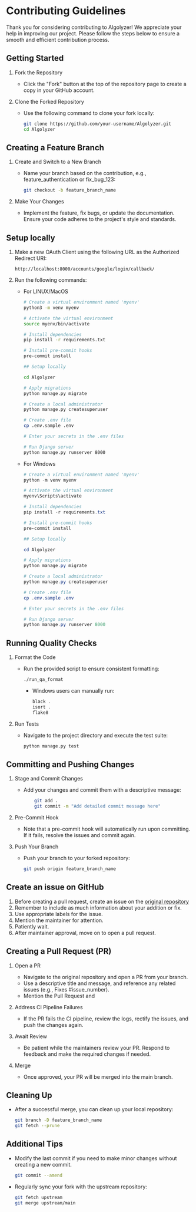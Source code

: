 # Contributing Guidelines

Thank you for considering contributing to Algolyzer! We appreciate your help in improving our project. Please follow the steps below to ensure a smooth and efficient contribution process.

## Getting Started

1. Fork the Repository
    - Click the "Fork" button at the top of the repository page to create a copy in your GitHub account.

2. Clone the Forked Repository
    - Use the following command to clone your fork locally:

        ```bash
        git clone https://github.com/your-username/Algolyzer.git
        cd Algolyzer
        ```

## Creating a Feature Branch

1. Create and Switch to a New Branch
    - Name your branch based on the contribution, e.g., feature_authentication or fix_bug_123:

        ```bash
        git checkout -b feature_branch_name
        ```

2. Make Your Changes
    - Implement the feature, fix bugs, or update the documentation. Ensure your code adheres to the project's style and standards.

## Setup locally

1. Make a new OAuth Client using the following URL as the Authorized Redirect URI:

    ```http://localhost:8000/accounts/google/login/callback/```

2. Run the following commands:

    - For LINUX/MacOS

        ```bash
        # Create a virtual environment named 'myenv'
        python3 -m venv myenv
    
        # Activate the virtual environment
        source myenv/bin/activate
    
        # Install dependencies
        pip install -r requirements.txt
    
        # Install pre-commit hooks
        pre-commit install
    
        ## Setup locally
    
        cd Algolyzer
    
        # Apply migrations
        python manage.py migrate
    
        # Create a local administrator
        python manage.py createsuperuser
    
        # Create .env file
        cp .env.sample .env
    
        # Enter your secrets in the .env files
    
        # Run Django server
        python manage.py runserver 8000
        ```

    - For Windows

        ```powershell
        # Create a virtual environment named 'myenv'
        python -m venv myenv
    
        # Activate the virtual environment
        myenv\Scripts\activate
    
        # Install dependencies
        pip install -r requirements.txt
    
        # Install pre-commit hooks
        pre-commit install
    
        ## Setup locally
    
        cd Algolyzer
    
        # Apply migrations
        python manage.py migrate
    
        # Create a local administrator
        python manage.py createsuperuser
    
        # Create .env file
        cp .env.sample .env
    
        # Enter your secrets in the .env files
    
        # Run Django server
        python manage.py runserver 8000
        ```

## Running Quality Checks

1. Format the Code
    - Run the provided script to ensure consistent formatting:

        ```bash
        ./run_qa_format
        ```

        - Windows users can manually run:

            ```powershell
            black .
            isort .
            flake8
            ```

2. Run Tests
   - Navigate to the project directory and execute the test suite:

       ```bash
       python manage.py test
       ```

## Committing and Pushing Changes

1. Stage and Commit Changes
    - Add your changes and commit them with a descriptive message:

        ```bash
            git add .
            git commit -m "Add detailed commit message here"
        ```
2. Pre-Commit Hook
    - Note that a pre-commit hook will automatically run upon committing. If it fails, resolve the issues and commit again.

3. Push Your Branch
    - Push your branch to your forked repository:

        ```bash
        git push origin feature_branch_name
        ```

## Create an issue on GitHub

1. Before creating a pull request, create an issue on the [original repository](https://github.com/Priyanshu-Batham/Algolyzer/issues)
2. Remember to include as much information about your addition or fix.
3. Use appropriate labels for the issue.
4. Mention the maintainer for attention.
5. Patiently wait.
6. After maintainer approval, move on to open a pull request.

## Creating a Pull Request (PR)
1. Open a PR
   - Navigate to the original repository and open a PR from your branch.
   - Use a descriptive title and message, and reference any related issues (e.g., Fixes #issue_number).
   - Mention the Pull Request and 

2. Address CI Pipeline Failures
   - If the PR fails the CI pipeline, review the logs, rectify the issues, and push the changes again.

3. Await Review
   - Be patient while the maintainers review your PR. Respond to feedback and make the required changes if needed.

4. Merge
   - Once approved, your PR will be merged into the main branch.

## Cleaning Up

- After a successful merge, you can clean up your local repository:

    ```bash
    git branch -D feature_branch_name
    git fetch --prune
    ```
  
## Additional Tips

- Modify the last commit if you need to make minor changes without creating a new commit.

    ```bash 
    git commit --amend
    ```

- Regularly sync your fork with the upstream repository:

    ```bash
    git fetch upstream
    git merge upstream/main
    ```